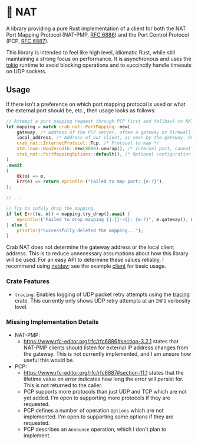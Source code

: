 # 🦀 NAT

A library providing a pure Rust implementation of a client for both the NAT Port Mapping Protocol (NAT-PMP, [RFC 6886](https://www.rfc-editor.org/rfc/rfc6886)) and the Port Control Protocol (PCP, [RFC 6887](https://www.rfc-editor.org/rfc/rfc6887)).

This library is intended to feel like high level, idiomatic Rust, while still maintaining a strong focus on performance. It is asynchronous and uses the [tokio](https://tokio.rs) runtime to avoid blocking operations and to succinctly handle timeouts on UDP sockets.

## Usage
If there isn't a preference on which port mapping protocol is used or what the external port should be, etc., then usage looks as follows:
```rust
// Attempt a port mapping request through PCP first and fallback to NAT-PMP.
let mapping = match crab_nat::PortMapping::new(
    gateway, /* Address of the PCP server, often a gateway or firewall */
    local_address, /* Address of our client, as seen by the gateway. Only used by PCP */
    crab_nat::InternetProtocol::Tcp, /* Protocol to map */
    std::num::NonZeroU16::new(8080).unwrap(), /* Internal port, cannot be zero */
    crab_nat::PortMappingOptions::default(), /* Optional configuration values, including suggested external port and lifetimes */
)
.await
{
    Ok(m) => m,
    Err(e) => return eprintln!("Failed to map port: {e:?}"),
};

// ...

// Try to safely drop the mapping.
if let Err((e, m)) = mapping.try_drop().await {
    eprintln!("Failed to drop mapping {}:{}->{}: {e:?}", m.gateway(), m.external_port(), m.internal_port());
} else {
    println!("Successfully deleted the mapping...");
}
```

Crab NAT does not determine the gateway address or the local client address. This is to reduce unnecessary assumptions about how this library will be used. For an easy API to determine these values reliably, I recommend using [netdev](https://crates.io/crates/netdev); see the example [client](examples/client.rs) for basic usage.

### Crate Features
* `tracing`: Enables logging of UDP packet retry attempts using the [tracing](https://github.com/tokio-rs/tracing) crate. This currently only shows UDP retry attempts at an `INFO` verbosity level.

### Missing Implementation Details
* NAT-PMP:
  * https://www.rfc-editor.org/rfc/rfc6886#section-3.2.1 states that NAT-PMP clients should listen for external IP address changes from the gateway. This is not currently implemented, and I am unsure how useful this would be.
* PCP:
  * https://www.rfc-editor.org/rfc/rfc6887#section-11.1 states that the lifetime value on error indicates how long the error will persist for. This is not returned to the caller.
  * PCP supports more protocols than just UDP and TCP which are not yet added. I'm open to supporting more protocols if they are requested.
  * PCP defines a number of operation `Options` which are not implemented. I'm open to supporting some options if they are requested.
  * PCP describes an `Announce` operation, which I don't plan to implement.